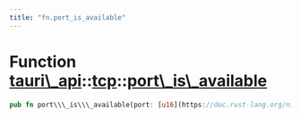 ```yaml
---
title: "fn.port_is_available"
---
```


Function [tauri\\\_api](/docs/api/rust/tauri\_api/../index.html)::[tcp](/docs/api/rust/tauri\_api/index.html)::[port\\\_is\\\_available](/docs/api/rust/tauri\_api/)
====================================================================================================================================================================

```rust
pub fn port\\\_is\\\_available(port: [u16](https://doc.rust-lang.org/nightly/std/primitive.u16.html)) -&gt; [bool](https://doc.rust-lang.org/nightly/std/primitive.bool.html)
```
      